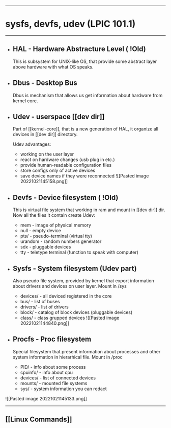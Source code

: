 ***

# sysfs, devfs, udev   (LPIC 101.1)

***

- ## HAL - Hardware Abstracture Level ( !Old)

	 This is subsystem for UNIX-like OS, that provide some abstract layer above hardware with what OS speaks.  

- ## Dbus - Desktop Bus

	 Dbus is mechanism that allows us get information about hardware from kernel core.

- ## Udev - userspace [[dev dir]]

	 Part of [[kernel-core]], that is a new generation of HAL, it organize all devices in [[dev dir]] directory.

	 Udev advantages:
	 - working on the user layer
	 - react on hardware changes (usb plug in etc.)
	 - provide human-readable configuration files
	 - store configs only of active devices
	 - save device names if they were reconnected
![[Pasted image 20221021145158.png]]


- ## Devfs - Device filesystem ( !Old)

	 This is virtual file system that working in ram and mount in [[dev dir]] dir.
	 Now all the files it contain create Udev:
	 - mem - image of physical memory
	 - null - empty device
	 - pts/ - pseudo-terminal (virtual tty)
	 - urandom - random numbers generator
	 - sdx - pluggable devices
	 - tty - teletype terminal (function to speak with computer)


- ## Sysfs - System filesystem (Udev part)
	 Also pseudo file system, provided by kernel that export information about drivers and devices on user layer. Mount in /sys
	- devices/ - all deviced registered in the core
	- bus/        - list of buses
	- drivers/   - list of drivers
	- block/     - catalog of block devices (pluggable devices)
	- class/      - class grupped devices
	![[Pasted image 20221021144840.png]]
- ## Procfs - Proc filesystem
	 Special filesystem that present information about processes and other system information in hierarhical file. Mount in /proc
	 - PID/        - info about some process
	 - cpuinfo/ - info about cpu
	 - devices/ - list of connected devices
	 - mounts/ - mounted file systems
	 - sys/        - system information you can redact
	
![[Pasted image 20221021145133.png]]
***

## [[Linux Commands]]